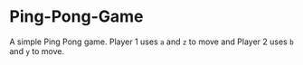 # Ping-Pong-Game
A simple Ping Pong game. Player 1 uses `a` and `z` to move and Player 2 uses `b` and `y` to move.
